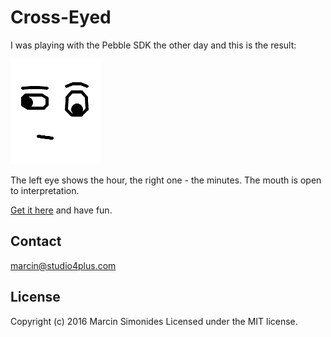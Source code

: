 # Cross-Eyed

I was playing with the Pebble SDK the other day and this is the result:

![Watchface animated GIF](cross-eyed-basalt.gif)

The left eye shows the hour, the right one - the minutes. The mouth is open to interpretation.

[Get it here](https://apps.getpebble.com/en_US/application/57aa31febb85ed5f9b00002b) and have fun.

## Contact

[marcin@studio4plus.com](marcin@studio4plus.com)

## License

Copyright (c) 2016 Marcin Simonides Licensed under the MIT license.
